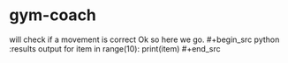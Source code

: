 # gym-coach
will check if a movement is correct
Ok so here we go.
#+begin_src python :results output
for item in range(10):
    print(item)
#+end_src 
